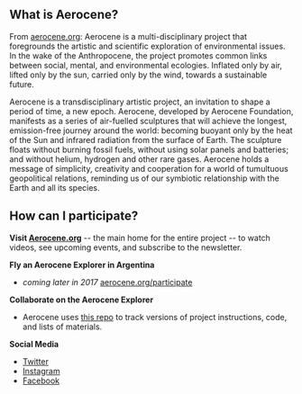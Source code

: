 ## What is Aerocene?

From [aerocene.org](https://aerocene.org):
Aerocene is a multi-disciplinary project that foregrounds the artistic and scientific exploration of environmental issues. 
In the wake of the Anthropocene, the project promotes common links between social, mental, and environmental ecologies. 
Inflated only by air, lifted only by the sun, carried only by the wind, towards a sustainable future.

Aerocene is a transdisciplinary artistic project, an invitation to shape a period of time, a new epoch. Aerocene, developed by Aerocene Foundation, manifests as a series of air-fuelled sculptures that will achieve the longest, emission-free journey around the world: becoming buoyant only by the heat of the Sun and infrared radiation from the surface of Earth. The sculpture floats without burning fossil fuels, without using solar panels and batteries; and without helium, hydrogen and other rare gases. Aerocene holds a message of simplicity, creativity and cooperation for a world of tumultuous geopolitical relations, reminding us of our symbiotic relationship with the Earth and all its species.

## How can I participate?

**Visit [Aerocene.org](https://aerocene.org)** -- the main home for the entire project -- to watch videos, see upcoming events, and subscribe to the newsletter. 

**Fly an Aerocene Explorer in Argentina**

* _coming later in 2017_ [aerocene.org/participate](https://aerocene.org/participate)

**Collaborate on the Aerocene Explorer**

* Aerocene uses [this repo](aerocene/explorer) to track versions of project instructions, code, and lists of materials. 

**Social Media**

* [Twitter](https://twitter.com/aerocene)
* [Instagram](https://www.instagram.com/studiotomassaraceno/)
* [Facebook](https://www.facebook.com/aerocene/)



